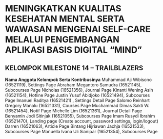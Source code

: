 # MENINGKATKAN KUALITAS KESEHATAN MENTAL SERTA WAWASAN MENGENAI SELF-CARE MELALUI PENGEMBANGAN APLIKASI BASIS DIGITAL “MIND”

## KELOMPOK MILESTONE 14 – TRAILBLAZERS 

**Nama Anggota Kelompok Serta Kontribusinya**
Muhammad Aji Wibisono (16521119), Settings Page
Abraham Megantoro Samudra (16521145), Subcourses Page
Nicholas (16521356), Journal Page
Kinanti Wening Asih (16521154), Hotline Page 
Justin Yusuf Abidjoko (16521494), Subcourses Page 
Imanuel Raditya (16521421) , Settings Detail Page
Salomo Reinhart Gregory Manalu (16521331), Courses Page
Muchammad Dimas Sakti W. (16521454), Notif Page
Michelle Lim (16521361), Journal Detail Page 
Benyamin Jodi Sitinjak (16521055), Subcourses Page
Imam Rusydi Ibrahim (16521470), Landing page (Create account, password settings, login/logout)
Darren (16521063), Article Page
Bintang Hijriawan Jachja (16521533), Subcourses Page
Manuella Ivana Uli Sianipar (16521354), Subcourses Page

